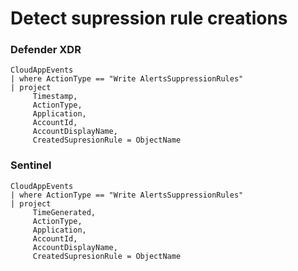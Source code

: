 # Detect supression rule creations

### Defender XDR

```
CloudAppEvents
| where ActionType == "Write AlertsSuppressionRules"
| project
     Timestamp,
     ActionType,
     Application,
     AccountId,
     AccountDisplayName,
     CreatedSupresionRule = ObjectName
```
### Sentinel
```
CloudAppEvents
| where ActionType == "Write AlertsSuppressionRules"
| project
     TimeGenerated,
     ActionType,
     Application,
     AccountId,
     AccountDisplayName,
     CreatedSupresionRule = ObjectName
```
